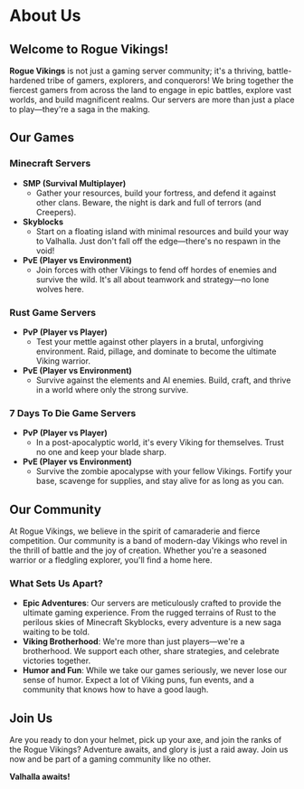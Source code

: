 # About Us

## Welcome to Rogue Vikings!

**Rogue Vikings** is not just a gaming server community; it's a thriving, battle-hardened tribe of gamers, explorers, and conquerors! We bring together the fiercest gamers from across the land to engage in epic battles, explore vast worlds, and build magnificent realms. Our servers are more than just a place to play—they're a saga in the making.

## Our Games

### Minecraft Servers

- **SMP (Survival Multiplayer)**
  - Gather your resources, build your fortress, and defend it against other clans. Beware, the night is dark and full of terrors (and Creepers).
- **Skyblocks**
  - Start on a floating island with minimal resources and build your way to Valhalla. Just don't fall off the edge—there's no respawn in the void!
- **PvE (Player vs Environment)**
  - Join forces with other Vikings to fend off hordes of enemies and survive the wild. It's all about teamwork and strategy—no lone wolves here.

### Rust Game Servers

- **PvP (Player vs Player)**
  - Test your mettle against other players in a brutal, unforgiving environment. Raid, pillage, and dominate to become the ultimate Viking warrior.
- **PvE (Player vs Environment)**
  - Survive against the elements and AI enemies. Build, craft, and thrive in a world where only the strong survive.

### 7 Days To Die Game Servers

- **PvP (Player vs Player)**
  - In a post-apocalyptic world, it's every Viking for themselves. Trust no one and keep your blade sharp.
- **PvE (Player vs Environment)**
  - Survive the zombie apocalypse with your fellow Vikings. Fortify your base, scavenge for supplies, and stay alive for as long as you can.

## Our Community

At Rogue Vikings, we believe in the spirit of camaraderie and fierce competition. Our community is a band of modern-day Vikings who revel in the thrill of battle and the joy of creation. Whether you're a seasoned warrior or a fledgling explorer, you'll find a home here.

### What Sets Us Apart?

- **Epic Adventures**: Our servers are meticulously crafted to provide the ultimate gaming experience. From the rugged terrains of Rust to the perilous skies of Minecraft Skyblocks, every adventure is a new saga waiting to be told.
- **Viking Brotherhood**: We're more than just players—we're a brotherhood. We support each other, share strategies, and celebrate victories together.
- **Humor and Fun**: While we take our games seriously, we never lose our sense of humor. Expect a lot of Viking puns, fun events, and a community that knows how to have a good laugh.

## Join Us

Are you ready to don your helmet, pick up your axe, and join the ranks of the Rogue Vikings? Adventure awaits, and glory is just a raid away. Join us now and be part of a gaming community like no other.

**Valhalla awaits!**
